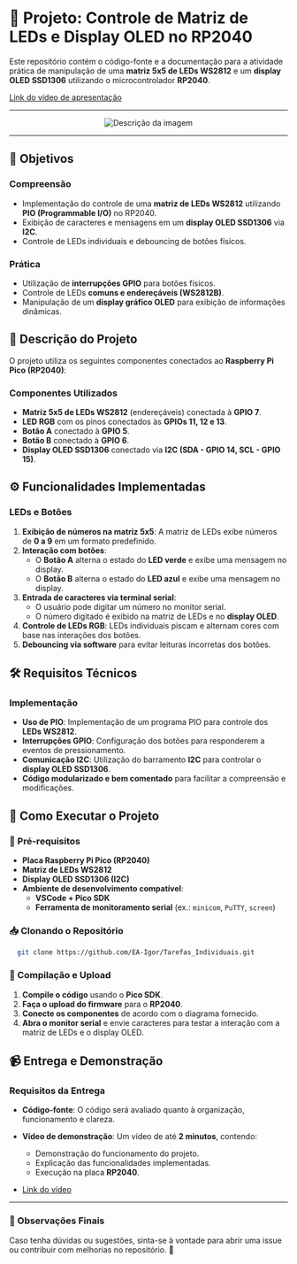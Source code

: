 # 📡 Projeto: Controle de Matriz de LEDs e Display OLED no RP2040

Este repositório contém o código-fonte e a documentação para a atividade prática de manipulação de uma **matriz 5x5 de LEDs WS2812** e um **display OLED SSD1306** utilizando o microcontrolador **RP2040**.

[Link do vídeo de apresentação](https://youtu.be/sqKQNp08qgA)

---

<div align="center">
  <img src="https://github.com/user-attachments/assets/7bb3c709-6667-4671-9b88-847643ff4cc8" alt="Descrição da imagem">
</div>

---
## 🎯 Objetivos

### Compreensão
- Implementação do controle de uma **matriz de LEDs WS2812** utilizando **PIO (Programmable I/O)** no RP2040.
- Exibição de caracteres e mensagens em um **display OLED SSD1306** via **I2C**.
- Controle de LEDs individuais e debouncing de botões físicos.

### Prática
- Utilização de **interrupções GPIO** para botões físicos.
- Controle de LEDs **comuns e endereçáveis (WS2812B)**.
- Manipulação de um **display gráfico OLED** para exibição de informações dinâmicas.

## 📝 Descrição do Projeto

O projeto utiliza os seguintes componentes conectados ao **Raspberry Pi Pico (RP2040)**:

### Componentes Utilizados
- **Matriz 5x5 de LEDs WS2812** (endereçáveis) conectada à **GPIO 7**.
- **LED RGB** com os pinos conectados às **GPIOs 11, 12 e 13**.
- **Botão A** conectado à **GPIO 5**.
- **Botão B** conectado à **GPIO 6**.
- **Display OLED SSD1306** conectado via **I2C (SDA - GPIO 14, SCL - GPIO 15)**.

## ⚙️ Funcionalidades Implementadas

### LEDs e Botões
1. **Exibição de números na matriz 5x5**: A matriz de LEDs exibe números de **0 a 9** em um formato predefinido.
2. **Interação com botões**:
   - O **Botão A** alterna o estado do **LED verde** e exibe uma mensagem no display.
   - O **Botão B** alterna o estado do **LED azul** e exibe uma mensagem no display.
3. **Entrada de caracteres via terminal serial**:
   - O usuário pode digitar um número no monitor serial.
   - O número digitado é exibido na matriz de LEDs e no **display OLED**.
4. **Controle de LEDs RGB**: LEDs individuais piscam e alternam cores com base nas interações dos botões.
5. **Debouncing via software** para evitar leituras incorretas dos botões.

## 🛠️ Requisitos Técnicos

### Implementação
- **Uso de PIO**: Implementação de um programa PIO para controle dos **LEDs WS2812**.
- **Interrupções GPIO**: Configuração dos botões para responderem a eventos de pressionamento.
- **Comunicação I2C**: Utilização do barramento **I2C** para controlar o **display OLED SSD1306**.
- **Código modularizado e bem comentado** para facilitar a compreensão e modificações.

## 🚀 Como Executar o Projeto

### 📌 Pré-requisitos
- **Placa Raspberry Pi Pico (RP2040)**
- **Matriz de LEDs WS2812**
- **Display OLED SSD1306 (I2C)**
- **Ambiente de desenvolvimento compatível**:
  - **VSCode + Pico SDK**
  - **Ferramenta de monitoramento serial** (ex.: `minicom`, `PuTTY`, `screen`)

### 📥 Clonando o Repositório
```bash
  git clone https://github.com/EA-Igor/Tarefas_Individuais.git
```

### 🔧 Compilação e Upload
1. **Compile o código** usando o **Pico SDK**.
2. **Faça o upload do firmware** para o **RP2040**.
3. **Conecte os componentes** de acordo com o diagrama fornecido.
4. **Abra o monitor serial** e envie caracteres para testar a interação com a matriz de LEDs e o display OLED.

## 📹 Entrega e Demonstração

### Requisitos da Entrega
- **Código-fonte**: O código será avaliado quanto à organização, funcionamento e clareza.
- **Vídeo de demonstração**: Um vídeo de até **2 minutos**, contendo:
  - Demonstração do funcionamento do projeto.
  - Explicação das funcionalidades implementadas.
  - Execução na placa **RP2040**.

- [Link do vídeo](https://youtu.be/sqKQNp08qgA)

---
### 📌 Observações Finais
Caso tenha dúvidas ou sugestões, sinta-se à vontade para abrir uma issue ou contribuir com melhorias no repositório. 🚀

